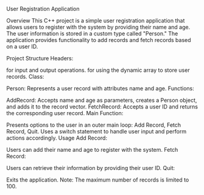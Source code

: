 User Registration Application

Overview
This C++ project is a simple user registration application that allows users to register with the system by providing their name and age. 
The user information is stored in a custom type called "Person." The application provides functionality to add records and fetch records based on a user ID.

Project Structure
Headers:

<iostream> for input and output operations.
<vector> for using the dynamic array to store user records.
Class:

Person: Represents a user record with attributes name and age.
Functions:

AddRecord: Accepts name and age as parameters, creates a Person object, and adds it to the record vector.
FetchRecord: Accepts a user ID and returns the corresponding user record.
Main Function:

Presents options to the user in an outer main loop: Add Record, Fetch Record, Quit.
Uses a switch statement to handle user input and perform actions accordingly.
Usage
Add Record:

Users can add their name and age to register with the system.
Fetch Record:

Users can retrieve their information by providing their user ID.
Quit:

Exits the application.
Note: The maximum number of records is limited to 100.

